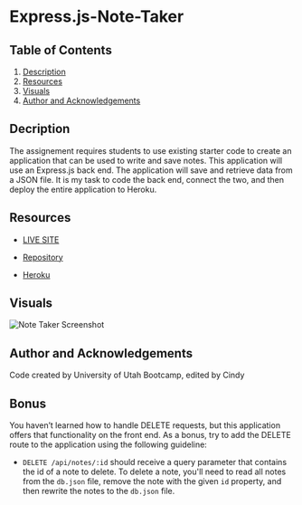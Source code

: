# Express.js-Note-Taker

## Table of Contents

1. [Description](#description)
2. [Resources](#resources)
3. [Visuals](#visuals)
4. [Author and Acknowledgements](#author-and-acknowledgements)

## Decription

The assignement requires students to use existing starter code to create an application that can be used to write and save notes. This application will use an Express.js back end. The application will save and retrieve data from a JSON file. It is my task to code the back end, connect the two, and then deploy the entire application to Heroku.

## Resources

- [LIVE SITE]()

- [Repository](https://github.com/Cinderbeast/Express.js-Note-Taker)

- [Heroku](https://dry-dawn-71235.herokuapp.com/)


## Visuals

![Note Taker Screenshot]()

## Author and Acknowledgements

Code created by University of Utah Bootcamp, edited by Cindy

## Bonus

You haven’t learned how to handle DELETE requests, but this application offers that functionality on the front end. As a bonus, try to add the DELETE route to the application using the following guideline:

* `DELETE /api/notes/:id` should receive a query parameter that contains the id of a note to delete. To delete a note, you'll need to read all notes from the `db.json` file, remove the note with the given `id` property, and then rewrite the notes to the `db.json` file.
